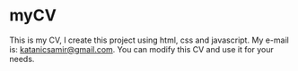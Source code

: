 # myCV
This is my CV, I create this project using html, css and javascript. My e-mail is: katanicsamir@gmail.com. 
You can modify this CV and use it for your needs.
